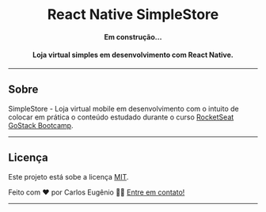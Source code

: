 <h1 align="center">
    React Native SimpleStore
</h1>

<h4 align="center"> 
	Em construção...
</h4>

<h4 align="center">
  Loja virtual simples em desenvolvimento com React Native.
</h4>

---

## Sobre

SimpleStore - Loja virtual mobile em desenvolvimento com o intuito de colocar em prática o conteúdo estudado durante o curso [RocketSeat GoStack Bootcamp](https://rocketseat.com.br/bootcamp).

---

## Licença

Este projeto está sobe a licença [MIT](./LICENSE).

Feito com ❤️ por Carlos Eugênio 👋🏽 [Entre em contato!](https://www.linkedin.com/in/carlos-eug%C3%AAnio-a494101a6/)

---
